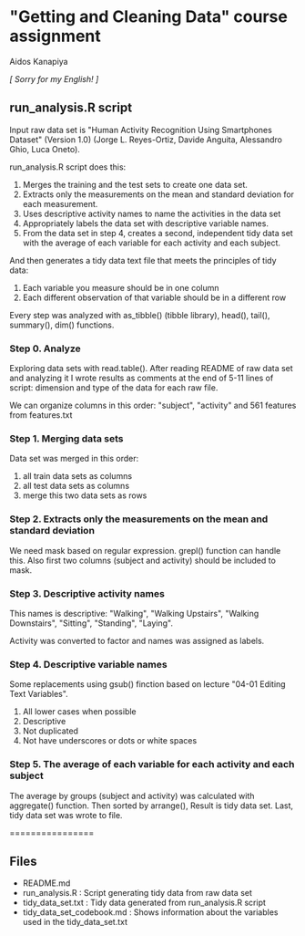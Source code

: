 "Getting and Cleaning Data" course assignment
========================
Aidos Kanapiya

*[ Sorry for my English! ]*

## run_analysis.R script

Input raw data set is "Human Activity Recognition Using Smartphones Dataset" (Version 1.0) (Jorge L. Reyes-Ortiz, Davide Anguita, Alessandro Ghio, Luca Oneto).

run_analysis.R script does this:
1. Merges the training and the test sets to create one data set.
2. Extracts only the measurements on the mean and standard deviation for each measurement. 
3. Uses descriptive activity names to name the activities in the data set
4. Appropriately labels the data set with descriptive variable names. 
5. From the data set in step 4, creates a second, independent tidy data set with the average of each variable for each activity and each subject.

And then generates a tidy data text file that meets the principles of tidy data:
1. Each variable you measure should be in one column
2. Each different observation of that variable should be in a different row

Every step was analyzed with as_tibble() (tibble library), head(), tail(), summary(), dim() functions.

### Step 0. Analyze

Exploring data sets with read.table(). After reading README of raw data set and analyzing it I wrote results as comments at the end of 5-11 lines of script: dimension and type of the data for each raw file. 

We can organize columns in this order: "subject", "activity" and 561 features from features.txt

### Step 1. Merging data sets

Data set was merged in this order:
1. all train data sets as columns
2. all test data sets as columns
3. merge this two data sets as rows

### Step 2. Extracts only the measurements on the mean and standard deviation

We need mask based on regular expression. grepl() function can handle this.
Also first two columns (subject and activity) should be included to mask.

### Step 3. Descriptive activity names

This names is descriptive: "Walking", "Walking Upstairs", "Walking Downstairs", "Sitting", "Standing", "Laying".

Activity was converted to factor and names was assigned as labels.

### Step 4. Descriptive variable names

Some replacements using gsub() finction based on lecture "04-01 Editing Text Variables".
1. All lower cases when possible
2. Descriptive
3. Not duplicated
4. Not have underscores or dots or white spaces

### Step 5. The average of each variable for each activity and each subject

The average by groups (subject and activity) was calculated with aggregate() function. Then sorted by arrange(), Result is tidy data set.
Last, tidy data set was wrote to file.

================

## Files
- README.md  
- run_analysis.R : Script generating tidy data from raw data set  
- tidy_data_set.txt : Tidy data generated from run_analysis.R script
- tidy_data_set_codebook.md : Shows information about the variables used in the tidy_data_set.txt  